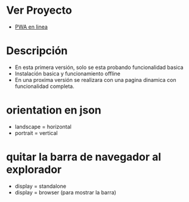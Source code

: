 # Ver Proyecto
- [PWA en linea](https://richard-allcca.github.io/PWA-vanilla/)

# Descripción 
- En esta primera versión, solo se esta probando funcionalidad basica 
- Instalación basica y funcionamiento offline
- En una proxima versión se realizara con una pagina dinamica con funcionalidad completa.
# orientation en json
- landscape = horizontal
- portrait = vertical
# quitar la barra de navegador al explorador
- display = standalone
- display = browser (para mostrar la barra)